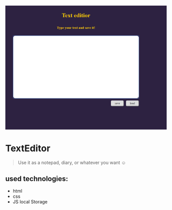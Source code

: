 ![textEditor](src/assets/img/cover.png)
# TextEditor

>Use it as a notepad, diary, or whatever you want ☺️
## used technologies:
* html
* css
* JS local Storage
